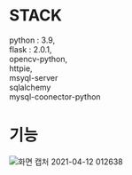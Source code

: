 # STACK
python : 3.9,
<br>flask : 2.0.1,
<br>opencv-python,
<br>httpie,
<br>msyql-server
<br>sqlalchemy
<br>mysql-coonector-python

# 기능
![화면 캡처 2021-04-12 012638](https://user-images.githubusercontent.com/50041580/127770560-0c128e0c-9b22-4224-b4a2-449ed09102ef.png)
